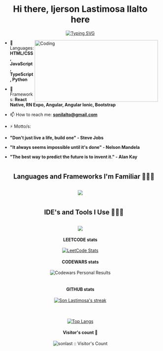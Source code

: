 <h1 align="center">Hi there, Ijerson Lastimosa Ilalto here</h1>

<div align="center">

[![Typing SVG](https://readme-typing-svg.demolab.com?font=Fira+Code&size=15&pause=1000&color=F70000&center=true&width=435&lines=Mobile+Developer+;Frontend+Developer;Aspiring+ML+Engineer)](https://git.io/typing-svg)
</div>

<img align="right" alt="Coding" width="400" height="200" src="https://c.tenor.com/qJ5evVs-_uUAAAAC/coding.gif">

- 💬 Languages: **HTML/CSS, JavaScript, TypeScript, Python**

- 🙂 Frameworks: **React Native, RN Expo, Angular, Angular Ionic, Bootstrap**

- 📫 How to reach me: **sonilalto@gmail.com**

- ⚡ Motto/s:
- **"Don't just live a life, build one" - Steve Jobs**
- **"It always seems impossible until it's done" - Nelson Mandela**
- **"The best way to predict the future is to invent it." - Alan Kay**
<div id="user-content-toc">
  <ul align="center">
    <summary><h2 style="display: inline-block">Languages and Frameworks I'm Familiar 👨🏻‍💻</h2></summary>
  </ul>
</div>
<!--tech stack icons--> 
<p align="center">
  <a href="https://skillicons.dev">
    <img src="https://skillicons.dev/icons?i=html,css,js,angular,react,vue,ts,py,dart,flutter,kotlin,svelte,sqlite,mysql,bootstrap,tailwind,sass,nodejs,django,flask,electron,dotnet&perline=11&theme=dark" />
  </a>
</p>

<div id="user-content-toc">
  <ul align="center">
    <summary><h2 style="display: inline-block">IDE's and Tools I Use 👨🏻‍💻</h2></summary>
  </ul>
</div>
<!--tech stack icons-->
<p align="center">
  <a href="https://skillicons.dev">
    <img src="https://skillicons.dev/icons?i=gradle,git,github,vim,powershell,bash,npm,figma,xd,ai,materialui,vscode,visualstudio,androidstudio,wordpress,vercel,replit,stackoverflow,firebase&perline=11&theme=dark" />
  </a>
</p>

<div align="center" style="margin-top: 20px;">
  <h4 align="center">LEETCODE stats</h4>
  
  [![LeetCode Stats](https://leetcard.jacoblin.cool/lastimosa_ijerson_son?theme=dark&font=Quantico)](https://leetcode.com/JacobLinCool)
  <h4 align="center">CODEWARS stats</h4>
  <img src="https://www.codewars.com/users/Ijerson%20Ilalto/badges/large" alt="Codewars Personal Results">

  

</div>

<br>

<p>

<div align="center">
<h4>GITHUB stats</h4>
<a href="#">
<center><img alt="Son Lastimosa's streak" src="https://streak-stats.demolab.com/?user=sonlast&theme=maroongold&hide_border=true"/></center>
</a>
</p>
</div>

<br> 

<div align="center" style="margin-top: 20px;">
    
[![Top Langs](https://github-readme-stats.vercel.app/api/top-langs/?username=sonlast&layout=donut)](https://github.com/anuraghazra/github-readme-stats)
  
</div>


<h4 align="center">Visitor's count 👀</h4>
<p align="center"><img src="https://profile-counter.glitch.me/{sonlast}/count.svg" alt="sonlast :: Visitor's Count" /></p>

